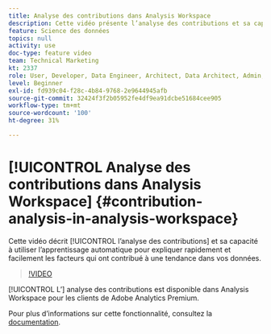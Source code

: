 ```yaml
---
title: Analyse des contributions dans Analysis Workspace
description: Cette vidéo présente l’analyse des contributions et sa capacité à utiliser l’apprentissage automatique pour expliquer rapidement et facilement les facteurs qui ont contribué à une tendance de vos données.
feature: Science des données
topics: null
activity: use
doc-type: feature video
team: Technical Marketing
kt: 2337
role: User, Developer, Data Engineer, Architect, Data Architect, Admin, Leader
level: Beginner
exl-id: fd939c04-f28c-4b84-9768-2e9644945afb
source-git-commit: 32424f3f2b05952fe4df9ea91dcbe51684cee905
workflow-type: tm+mt
source-wordcount: '100'
ht-degree: 31%

---
```


# [!UICONTROL Analyse des contributions dans Analysis Workspace] {#contribution-analysis-in-analysis-workspace}

Cette vidéo décrit [!UICONTROL l’analyse des contributions] et sa capacité à utiliser l’apprentissage automatique pour expliquer rapidement et facilement les facteurs qui ont contribué à une tendance dans vos données.

>[!VIDEO](https://video.tv.adobe.com/v/25443/?quality=12)

[!UICONTROL L’] analyse des contributions est disponible dans Analysis Workspace pour les clients de Adobe Analytics Premium.

Pour plus dʼinformations sur cette fonctionnalité, consultez la [documentation](https://marketing.adobe.com/resources/help/fr_FR/analytics/analysis-workspace/anomaly_detection.html).
